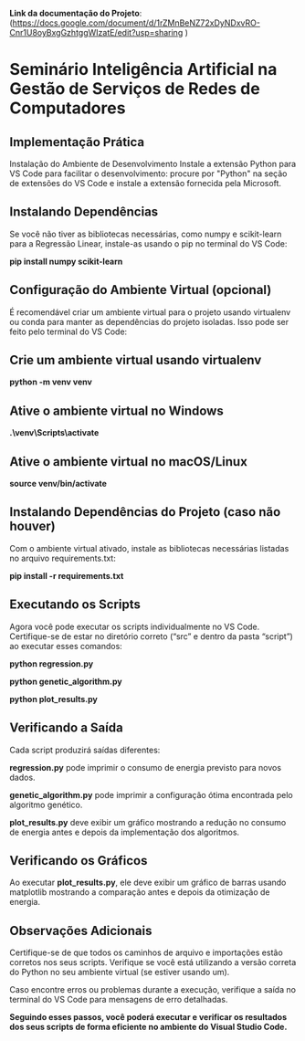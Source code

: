 **Link da documentação do Projeto**: (https://docs.google.com/document/d/1rZMnBeNZ72xDyNDxvRO-Cnr1U8oyBxgGzhtggWIzatE/edit?usp=sharing ) 

# Seminário Inteligência Artificial na Gestão de Serviços de Redes de Computadores

## Implementação Prática
Instalação do Ambiente de Desenvolvimento
Instale a extensão Python para VS Code para facilitar o desenvolvimento: procure por "Python" na seção de extensões do VS Code e instale a extensão fornecida pela Microsoft.

## Instalando Dependências
Se você não tiver as bibliotecas necessárias, como numpy e scikit-learn para a Regressão Linear, instale-as usando o pip no terminal do VS Code:

**pip install numpy scikit-learn**

## Configuração do Ambiente Virtual (opcional)
É recomendável criar um ambiente virtual para o projeto usando virtualenv ou conda para manter as dependências do projeto isoladas. Isso pode ser feito pelo terminal do VS Code:

## Crie um ambiente virtual usando virtualenv

**python -m venv venv**

## Ative o ambiente virtual no Windows

**.\venv\Scripts\activate**

## Ative o ambiente virtual no macOS/Linux

**source venv/bin/activate**

## Instalando Dependências do Projeto (caso não houver)
Com o ambiente virtual ativado, instale as bibliotecas necessárias listadas no arquivo requirements.txt:

**pip install -r requirements.txt**

## Executando os Scripts
Agora você pode executar os scripts individualmente no VS Code. Certifique-se de estar no diretório correto (“src” e dentro da pasta “script”) ao executar esses comandos:

**python regression.py**

**python genetic_algorithm.py**

**python plot_results.py**

## Verificando a Saída

Cada script produzirá saídas diferentes:

**regression.py** pode imprimir o consumo de energia previsto para novos dados.

**genetic_algorithm.py** pode imprimir a configuração ótima encontrada pelo algoritmo genético.

**plot_results.py** deve exibir um gráfico mostrando a redução no consumo de energia antes e depois da implementação dos algoritmos.

## Verificando os Gráficos

Ao executar **plot_results.py**, ele deve exibir um gráfico de barras usando matplotlib mostrando a comparação antes e depois da otimização de energia.

## Observações Adicionais

Certifique-se de que todos os caminhos de arquivo e importações estão corretos nos seus scripts.
Verifique se você está utilizando a versão correta do Python no seu ambiente virtual (se estiver usando um).

Caso encontre erros ou problemas durante a execução, verifique a saída no terminal do VS Code para mensagens de erro detalhadas.

**Seguindo esses passos, você poderá executar e verificar os resultados dos seus scripts de forma eficiente no ambiente do Visual Studio Code.**




